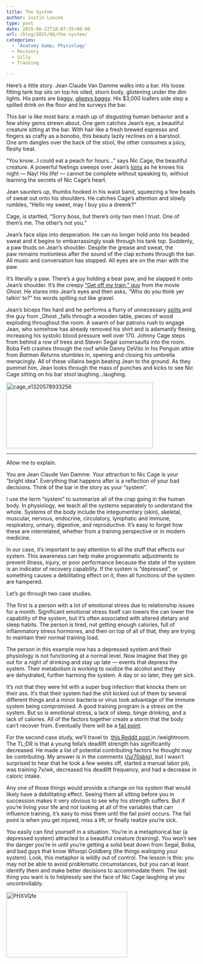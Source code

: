 ```yaml
---
title: The System
author: Justin Lascek
type: post
date: 2015-06-22T18:07:55+00:00
url: /blog/2015/06/the-system/
categories:
  - 'Anatomy &amp; Physiology'
  - Recovery
  - Silly
  - Training

---
```

Here&#8217;s a little story. Jean Claude Van Damme walks into a bar. His loose fitting tank top sits on top his oiled, shorn body, glistening under the dim lights. His pants are baggy, <a href="https://www.youtube.com/watch?v=vD1Usk0DYc0" target="_blank"><em>always </em>baggy</a>. His $3,000 loafers side step a spilled drink on the floor and he surveys the bar.

This bar is like most bars: a mash up of disgusting human behavior and a few shiny gems strewn about. One gem catches Jean&#8217;s eye, a beautiful creature sitting at the bar. With hair like a fresh brewed espresso and fingers as crafty as a bonobo, this beauty lazily reclines on a barstool. One arm dangles over the back of the stool, the other consumes a juicy, fleshy treat.

&#8220;You know&#8230;I could eat a peach for hours&#8230;&#8221; says Nic Cage, the beautiful creature. A powerful feelings sweeps over Jean&#8217;s <a href="https://www.youtube.com/watch?v=R2WKSjgJsCE" target="_blank">loins</a> as he knows his night &#8212; Nay! His life! &#8212; cannot be complete without speaking to, without learning the secrets of Nic Cage&#8217;s heart.

Jean saunters up, thumbs hooked in his waist band, squeezing a few beads of sweat out onto his shoulders. He catches Cage&#8217;s attention and slowly rumbles, &#8220;Hello my sweet, may I buy you a dreenk?&#8221;

Cage, is startled, &#8220;Sorry boss, but there’s only two men I trust. One of them’s me. The other’s not you.&#8221;

Jean&#8217;s face slips into desperation. He can no longer hold onto his beaded sweat and it begins to embarrassingly soak through his tank top. Suddenly, a paw thuds on Jean&#8217;s shoulder. Despite the grease and sweat, the paw remains motionless after the sound of the clap echoes through the bar. All music and conversation has stopped. All eyes are on the man with the paw.

It&#8217;s literally a paw. There&#8217;s a guy holding a bear paw, and he slapped it onto Jean&#8217;s shoulder. It&#8217;s the creepy <a href="http://3.bp.blogspot.com/_ahuvxRitU74/S-Ir9NnqQZI/AAAAAAAAQHc/9QiHJGzxcMM/s1600/3193261418_16f91558ae.jpg" target="_blank">&#8220;Get off my train,&#8221; guy</a> from the movie _Ghost_. He stares into Jean&#8217;s eyes and then asks, &#8220;Who do you think yer talkin&#8217; to?&#8221; his words spilling out like gravel.

Jean&#8217;s biceps flex hard and he performs a flurry of unnecessary <a href="https://www.youtube.com/watch?v=2vw_-uylxNE" target="_blank">splits </a>and the guy from _Ghost _falls through a wooden table, pieces of wood exploding throughout the room. A swarm of bar patrons rush to engage Jean, who somehow has already removed his shirt and is adamantly flexing, increasing his systolic blood pressure well over 170. Johnny Cage steps from behind a row of trees and Steven Segal somersaults into the room. Boba Fett crashes through the roof while Danny DeVito in his Penguin attire from _Batman Returns_ stumbles in, opening and closing his umbrella menacingly. All of these villains begin beating Jean to the ground. As they pummel him, Jean looks through the mass of punches and kicks to see Nic Cage sitting on his bar stool laughing&#8230;laughing.

[<img data-attachment-id="10727" data-permalink="/blog/2015/06/the-system/cage_e1320578933256/" data-orig-file="/2015/06/cage_e1320578933256.jpg" data-orig-size="560,241" data-comments-opened="1" data-image-meta="{&quot;aperture&quot;:&quot;0&quot;,&quot;credit&quot;:&quot;&quot;,&quot;camera&quot;:&quot;&quot;,&quot;caption&quot;:&quot;&quot;,&quot;created_timestamp&quot;:&quot;0&quot;,&quot;copyright&quot;:&quot;&quot;,&quot;focal_length&quot;:&quot;0&quot;,&quot;iso&quot;:&quot;0&quot;,&quot;shutter_speed&quot;:&quot;0&quot;,&quot;title&quot;:&quot;&quot;,&quot;orientation&quot;:&quot;0&quot;}" data-image-title="cage_e1320578933256" data-image-description="" data-medium-file="/2015/06/cage_e1320578933256-200x86.jpg" data-large-file="/2015/06/cage_e1320578933256-450x194.jpg" class="aligncenter  wp-image-10727" src="/2015/06/cage_e1320578933256-450x194.jpg" alt="cage_e1320578933256" width="388" height="173" />][1]

* * *

Allow me to explain.

You are Jean Claude Van Damme. Your attraction to Nic Cage is your &#8220;bright idea&#8221;. Everything that happens after is a reflection of your bad decisions. Think of the bar in the story as your &#8220;system&#8221;.

I use the term &#8220;system&#8221; to summarize all of the crap going in the human body. In physiology, we teach all the systems separately to understand the whole. Systems of the body include the integumentary (skin), skeletal, muscular, nervous, endocrine, circulatory, lymphatic and immune, respiratory, urinary, digestive, and reproductive. It&#8217;s easy to forget how these are interrelated, whether from a training perspective or in modern medicine.

In our case, it&#8217;s important to pay attention to all the stuff that effects our system. This awareness can help make programmatic adjustments to prevent illness, injury, or poor performance because the state of the system is an indicator of recovery capability. If the system is &#8220;depressed&#8221;, or something causes a debilitating effect on it, then all functions of the system are hampered.

Let&#8217;s go through two case studies.

The first is a person with a lot of emotional stress due to relationship issues for a month. Significant emotional stress itself can lowers the can lower the capability of the system, but it&#8217;s often associated with altered dietary and sleep habits. The person is tired, not getting enough calories, full of inflammatory stress hormones, and then on top of all of that, they are trying to maintain their normal training load.

The person in this example now has a depressed system and their physiology is not functioning at a normal level. Now imagine that they go out for a night of drinking and stay up late &#8212; events that depress the system. Their metabolism is working to oxidize the alcohol and they are dehydrated, further harming the system. A day or so later, they get sick.

It&#8217;s not that they were hit with a super bug infection that knocks them on their ass. It&#8217;s that their system had the shit kicked out of them by several different things and a minor bacteria or virus took advantage of the immune system being compromised. A good training program is a stress on the system. But so is emotional stress, a lack of sleep, binge drinking, and a lack of calories. All of the factors together create a storm that the body can&#8217;t recover from. Eventually there will be a <a href="/blog/2011/02/the-final-stroke/" target="_blank">fail point</a>.

For the second case study, we&#8217;ll travel to  <a href="http://www.reddit.com/r/weightroom/comments/3anid2/help_with_crazy_deadlift_strength_drop/" target="_blank">this Reddit post </a>in /weightroom. The TL;DR is that a young fella&#8217;s deadlift strength has significantly decreased. He made a list of potential contributing factors he thought may be contributing. My answer is in the comments (<a href="http://www.reddit.com/user/70sbig" target="_blank">/u/70sbig</a>), but I wasn&#8217;t surprised to hear that he took a few weeks off, started a manual labor job, was training 7x/wk, decreased his deadlift frequency, and had a decrease in caloric intake.

Any one of those things would provide a change on his system that would likely have a debilitating effect. Seeing them all sitting before you in succession makes it very obvious to see why his strength suffers. But if you&#8217;re living your life and not looking at all of the variables that can influence training, it&#8217;s easy to miss them until the fail point occurs. The fail point is when you get injured, miss a lift, or finally realize you&#8217;re sick.

You easily can find yourself in a situation. You&#8217;re in a metaphorical bar (a depressed system) attracted to a beautiful creature (training). You won&#8217;t see the danger you&#8217;re in until you&#8217;re getting a solid beat down from Segal, Boba, and bad guys that know Whoopi Goldberg (the things walloping your system). Look, this metaphor is wildly out of control. The lesson is this: you may not be able to avoid problematic circumstances, but you can at least identify them and make better decisions to accommodate them. The last thing you want is to helplessly see the face of Nic Cage laughing at you uncontrollably.

[<img data-attachment-id="10726" data-permalink="/blog/2015/06/the-system/phxvqfe/" data-orig-file="/2015/06/PHXVQfe.gif" data-orig-size="320,173" data-comments-opened="1" data-image-meta="{&quot;aperture&quot;:&quot;0&quot;,&quot;credit&quot;:&quot;&quot;,&quot;camera&quot;:&quot;&quot;,&quot;caption&quot;:&quot;&quot;,&quot;created_timestamp&quot;:&quot;0&quot;,&quot;copyright&quot;:&quot;&quot;,&quot;focal_length&quot;:&quot;0&quot;,&quot;iso&quot;:&quot;0&quot;,&quot;shutter_speed&quot;:&quot;0&quot;,&quot;title&quot;:&quot;&quot;,&quot;orientation&quot;:&quot;0&quot;}" data-image-title="PHXVQfe" data-image-description="" data-medium-file="/2015/06/PHXVQfe-200x108.gif" data-large-file="/2015/06/PHXVQfe.gif" class="aligncenter size-full wp-image-10726" src="/2015/06/PHXVQfe.gif" alt="PHXVQfe" width="320" height="173" />][2]

&nbsp;

 [1]: /2015/06/cage_e1320578933256.jpg
 [2]: /2015/06/PHXVQfe.gif
